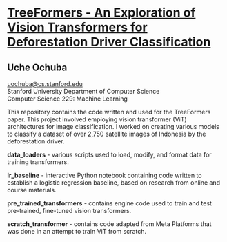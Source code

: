 # [TreeFormers - An Exploration of Vision Transformers for Deforestation Driver Classification](https://drive.google.com/file/d/1DaKIpjEsVMnta3KCT1RgXnaenUtGrnTU/view?usp=drive_link)
## Uche Ochuba
uochuba@cs.stanford.edu \
Stanford University Department of Computer Science \
Computer Science 229: Machine Learning 




This repository contains the code written and used for the TreeFormers paper. This project involved employing vision transformer (ViT) architectures for image classification. I worked on creating various models to classify a dataset of over 2,750 satellite images of Indonesia by the deforestation driver.

**data_loaders** - various scripts used to load, modify, and format data for training transformers.

**lr_baseline** - interactive Python notebook containing code written to establish a logistic regression baseline, based on research from online and course materials.

**pre_trained_transformers** - contains engine code used to train and test pre-trained, fine-tuned vision transformers.

**scratch_transformer** - contains code adapted from Meta Platforms that was done in an attempt to train ViT from scratch.
